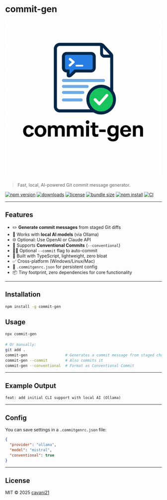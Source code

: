 # commit-gen
[![commit-gen logo](Commit-GenLogo.png)](https://github.com/thegreatbey/commit-gen)

> Fast, local, AI-powered Git commit message generator.

[![npm version](https://img.shields.io/npm/v/commit-gen?color=blue)](https://www.npmjs.com/package/commit-gen)
[![downloads](https://img.shields.io/npm/dt/commit-gen)](https://www.npmjs.com/package/commit-gen)
[![license](https://img.shields.io/npm/l/commit-gen)](https://github.com/thegreatbey/commit-gen/blob/main/LICENSE)
[![bundle size](https://img.shields.io/bundlephobia/minzip/commit-gen)](https://bundlephobia.com/result?p=commit-gen)
[![npm install](https://img.shields.io/badge/npm%20install--g%20commit--gen-blue.svg)](https://www.npmjs.com/package/commit-gen)
[![CI](https://github.com/thegreatbey/commit-gen/actions/workflows/publish.yml/badge.svg)](https://github.com/thegreatbey/commit-gen/actions)

---

## Features

- ✏️ **Generate commit messages** from staged Git diffs
- 🤖 Works with **local AI models** (via Ollama)
- 🌐 Optional: Use OpenAI or Claude API
- 🔧 Supports **Conventional Commits** (`--conventional`)
- 🧑‍💻 Optional `--commit` flag to auto-commit
- 🧪 Built with TypeScript, lightweight, zero bloat
- ✅ Cross-platform (Windows/Linux/Mac)
- 📁 `.commitgenrc.json` for persistent config
- 📦 Tiny footprint, zero dependencies for core functionality

---

## Installation

```bash
npm install -g commit-gen
````

## Usage

```bash
npx commit-gen

# Or manually:
git add .
commit-gen                 # Generates a commit message from staged changes
commit-gen --commit        # Also commits it
commit-gen --conventional  # Format as Conventional Commit
```

---

## Example Output

```
feat: add initial CLI support with local AI (Ollama)
```

---

## Config

You can save settings in a `.commitgenrc.json` file:

```json
{
  "provider": "ollama",
  "model": "mistral",
  "conventional": true
}
```

---

## License

MIT © 2025 [cavani21](https://github.com/thegreatbey)

```
